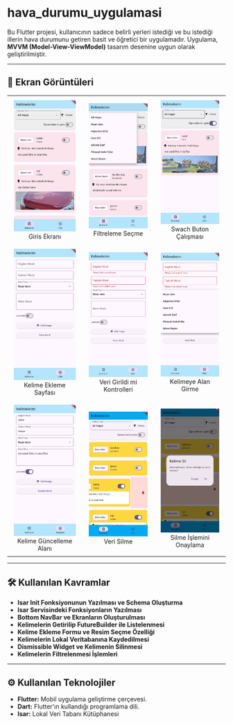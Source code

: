 # hava_durumu_uygulamasi

Bu Flutter projesi, kullanıcının sadece belirli yerleri istediği ve
bu istediği illerin hava durumunu getiren basit ve öğretici bir uygulamadır.
Uygulama, **MVVM (Model-View-ViewModel)** tasarım desenine uygun olarak geliştirilmiştir.

---

## 📱 Ekran Görüntüleri

<p align="center">
  <table>
    <tr>
      <td align="center" style="padding: 10px 15px;">
        <img src="asset/screenshot/Screenshot_1.jpg" width="250" alt="Ekran Görüntüsü 1"/><br>
        Giris Ekranı
      </td>
      <td align="center" style="padding: 10px 15px;">
        <img src="asset/screenshot/Screenshot_2.jpg" width="250" alt="Ekran Görüntüsü 2"/><br>
        Filtreleme Seçme 
      </td>
      <td align="center" style="padding: 10px 15px;">
        <img src="asset/screenshot/screenshot_3.jpg" width="250" alt="Ekran Görüntüsü 3"/><br>
        Swach Buton Çalışması
      </td>
    </tr>
    <tr>
      <td align="center" style="padding: 10px 15px;">
        <img src="asset/screenshot/screenshot_4.jpg" width="250" alt="Ekran Görüntüsü 4"/><br>
        Kelime Ekleme Sayfası
      </td>
      <td align="center" style="padding: 10px 15px;">
        <img src="asset/screenshot/screenshot_5.jpg" width="250" alt="Ekran Görüntüsü 5"/><br>
        Veri Girildi mi Kontrolleri
      </td>
      <td align="center" style="padding: 10px 15px;">
        <img src="asset/screenshot/Screenshot_6.jpg" width="250" alt="Ekran Görüntüsü 6"/><br>
        Kelimeye Alan Girme 
      </td>
    </tr>
    <tr>
      <td align="center" style="padding: 10px 15px;">
        <img src="asset/screenshot/screenshot_7.jpg" width="250" alt="Ekran Görüntüsü 7"/><br>
        Kelime Güncelleme Alanı
      </td>
      <td align="center" style="padding: 10px 15px;">
        <img src="asset/screenshot/screenshot_9.jpeg" width="250" alt="Ekran Görüntüsü 9"/><br>
        Veri Silme
      </td>
      <td align="center" style="padding: 10px 15px;">
        <img src="asset/screenshot/screenshot_8.jpeg" width="250" alt="Ekran Görüntüsü 8"/><br>
        Silme İşlemini Onaylama
      </td>
    </tr>
  </table>
</p>

---

## 🛠️ Kullanılan Kavramlar

* **Isar Init Fonksiyonunun Yazılması ve Schema Oluşturma** 
* **Isar Servisindeki Fonksiyonların Yazılması** 
* **Bottom NavBar ve Ekranların Oluşturulması** 
* **Kelimelerin Getirilip FutureBuilder ile Listelenmesi** 
* **Kelime Ekleme Formu ve Resim Seçme Özelliği** 
* **Kelimelerin Lokal Veritabanına Kaydedilmesi** 
* **Dismissible Widget ve Kelimenin Silinmesi** 
* **Kelimelerin Filtrelenmesi İşlemleri** 


---

## ⚙️ Kullanılan Teknolojiler

* **Flutter:** Mobil uygulama geliştirme çerçevesi.
* **Dart:** Flutter'ın kullandığı programlama dili.
* **Isar:** Lokal Veri Tabanı Kütüphanesi
